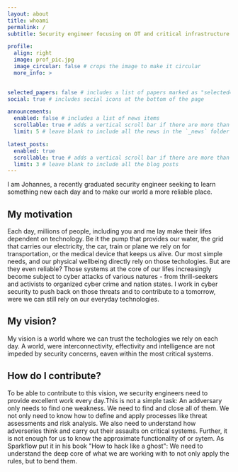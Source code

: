 ```yaml
---
layout: about
title: whoami
permalink: /
subtitle: Security engineer focusing on OT and critical infrastructure.

profile:
  align: right
  image: prof_pic.jpg
  image_circular: false # crops the image to make it circular
  more_info: > 
    

selected_papers: false # includes a list of papers marked as "selected={true}"
social: true # includes social icons at the bottom of the page

announcements:
  enabled: false # includes a list of news items
  scrollable: true # adds a vertical scroll bar if there are more than 3 news items
  limit: 5 # leave blank to include all the news in the `_news` folder

latest_posts:
  enabled: true
  scrollable: true # adds a vertical scroll bar if there are more than 3 new posts items
  limit: 3 # leave blank to include all the blog posts
---
```


I am Johannes, a recently graduated security engineer seeking to learn something new each day and to make our world a more reliable place.
## My motivation
Each day, millions of people, including you and me lay make their lifes dependent on technology. Be it the pump that provides our water, the grid that carries our electricity, the car, train or plane we rely on for transportation, or the medical device that keeps us alive. Our most simple needs, and our physical wellbeing directly rely on those techologies. But are they even reliable? Those systems at the core of our lifes increasingly become subject to cyber attacks of various natures - from thrill-seekers and activists to organized cyber crime and nation states. I work in cyber security to push back on those threats and to contribute to a tomorrow, were we can still rely on our everyday technologies.
## My vision?
My vision is a world where we can trust the techologies we rely on each day. A world, were interconnectivity, effectivity and intelligence are not impeded by security concerns, eaven within the most critical systems.
## How do I contribute?
To be able to contribute to this vision, we security engineers need to provide excellent work every day.This is not a simple task: An addversary only needs to find one weakness. We need to find and close all of them. We not only need to know how to define and apply processes like threat assessments and risk analysis. We also need to understand how adverseries think and carry out their assaults on critical systems. Further, it is not enough for us to know the approximate functionality of or sytem. As Sparkflow put it in his book "How to hack like a ghost": We need to understand the deep core of what we are working with to not only apply the rules, but to bend them.




